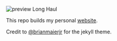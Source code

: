 ![preview Long Haul](/assets/img/touring.jpg)

This repo builds my personal [website](https://kamuda1.github.io/).

Credit to [@brianmaierjr](https://twitter.com/brianmaierjr) for the jekyll theme.

